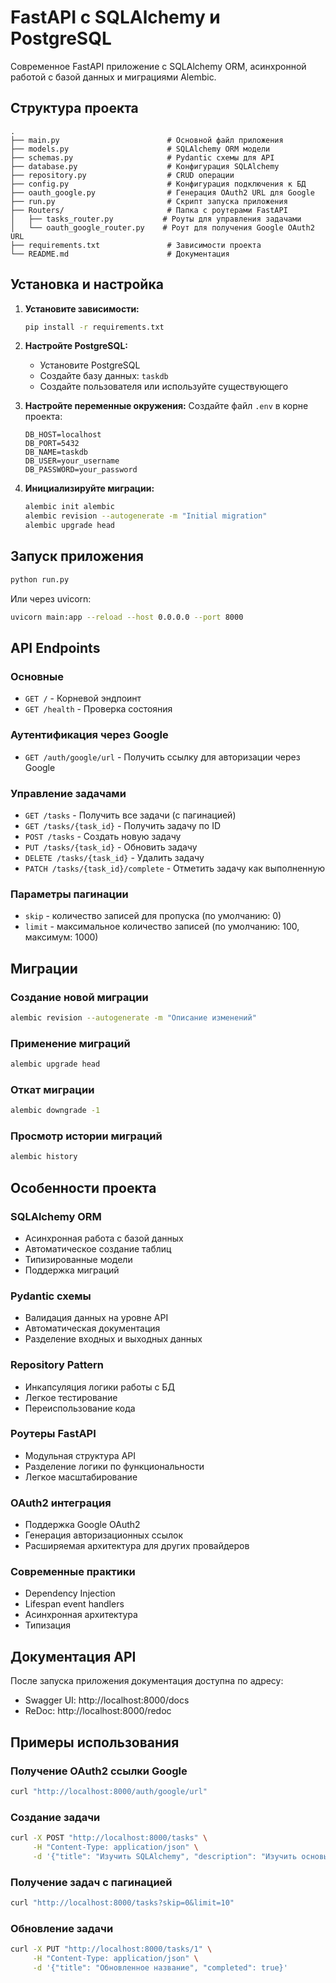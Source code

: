 # FastAPI с SQLAlchemy и PostgreSQL

Современное FastAPI приложение с SQLAlchemy ORM, асинхронной работой с базой данных и миграциями Alembic.

## Структура проекта

```
.
├── main.py                        # Основной файл приложения
├── models.py                      # SQLAlchemy ORM модели
├── schemas.py                     # Pydantic схемы для API
├── database.py                    # Конфигурация SQLAlchemy
├── repository.py                  # CRUD операции
├── config.py                      # Конфигурация подключения к БД
├── oauth_google.py                # Генерация OAuth2 URL для Google
├── run.py                         # Скрипт запуска приложения
├── Routers/                       # Папка с роутерами FastAPI
│   ├── tasks_router.py           # Роуты для управления задачами
│   └── oauth_google_router.py    # Роут для получения Google OAuth2 URL
├── requirements.txt               # Зависимости проекта
└── README.md                      # Документация
```

## Установка и настройка

1. **Установите зависимости:**
   ```bash
   pip install -r requirements.txt
   ```

2. **Настройте PostgreSQL:**
   - Установите PostgreSQL
   - Создайте базу данных: `taskdb`
   - Создайте пользователя или используйте существующего

3. **Настройте переменные окружения:**
   Создайте файл `.env` в корне проекта:
   ```
   DB_HOST=localhost
   DB_PORT=5432
   DB_NAME=taskdb
   DB_USER=your_username
   DB_PASSWORD=your_password
   ```

4. **Инициализируйте миграции:**
   ```bash
   alembic init alembic
   alembic revision --autogenerate -m "Initial migration"
   alembic upgrade head
   ```

## Запуск приложения

```bash
python run.py
```

Или через uvicorn:
```bash
uvicorn main:app --reload --host 0.0.0.0 --port 8000
```

## API Endpoints

### Основные
- `GET /` - Корневой эндпоинт
- `GET /health` - Проверка состояния

### Аутентификация через Google
- `GET /auth/google/url` - Получить ссылку для авторизации через Google

### Управление задачами
- `GET /tasks` - Получить все задачи (с пагинацией)
- `GET /tasks/{task_id}` - Получить задачу по ID
- `POST /tasks` - Создать новую задачу
- `PUT /tasks/{task_id}` - Обновить задачу
- `DELETE /tasks/{task_id}` - Удалить задачу
- `PATCH /tasks/{task_id}/complete` - Отметить задачу как выполненную

### Параметры пагинации
- `skip` - количество записей для пропуска (по умолчанию: 0)
- `limit` - максимальное количество записей (по умолчанию: 100, максимум: 1000)

## Миграции

### Создание новой миграции
```bash
alembic revision --autogenerate -m "Описание изменений"
```

### Применение миграций
```bash
alembic upgrade head
```

### Откат миграции
```bash
alembic downgrade -1
```

### Просмотр истории миграций
```bash
alembic history
```

## Особенности проекта

### SQLAlchemy ORM
- Асинхронная работа с базой данных
- Автоматическое создание таблиц
- Типизированные модели
- Поддержка миграций

### Pydantic схемы
- Валидация данных на уровне API
- Автоматическая документация
- Разделение входных и выходных данных

### Repository Pattern
- Инкапсуляция логики работы с БД
- Легкое тестирование
- Переиспользование кода

### Роутеры FastAPI
- Модульная структура API
- Разделение логики по функциональности
- Легкое масштабирование

### OAuth2 интеграция
- Поддержка Google OAuth2
- Генерация авторизационных ссылок
- Расширяемая архитектура для других провайдеров

### Современные практики
- Dependency Injection
- Lifespan event handlers
- Асинхронная архитектура
- Типизация

## Документация API

После запуска приложения документация доступна по адресу:
- Swagger UI: http://localhost:8000/docs
- ReDoc: http://localhost:8000/redoc

## Примеры использования

### Получение OAuth2 ссылки Google
```bash
curl "http://localhost:8000/auth/google/url"
```

### Создание задачи
```bash
curl -X POST "http://localhost:8000/tasks" \
     -H "Content-Type: application/json" \
     -d '{"title": "Изучить SQLAlchemy", "description": "Изучить основы SQLAlchemy ORM"}'
```

### Получение задач с пагинацией
```bash
curl "http://localhost:8000/tasks?skip=0&limit=10"
```

### Обновление задачи
```bash
curl -X PUT "http://localhost:8000/tasks/1" \
     -H "Content-Type: application/json" \
     -d '{"title": "Обновленное название", "completed": true}'
``` 